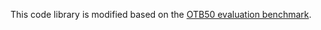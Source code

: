 This code library is modified based on the [OTB50 evaluation benchmark](http://visual-tracking.net/).

